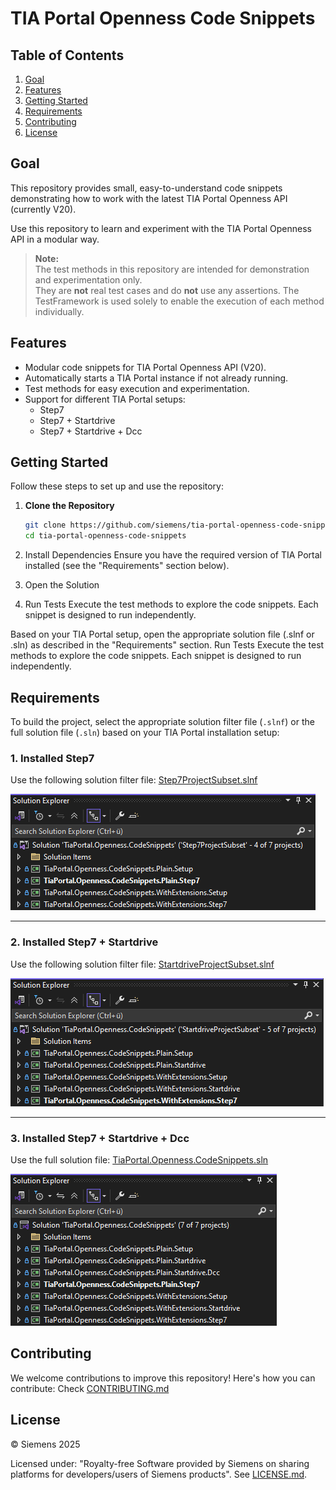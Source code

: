 # TIA Portal Openness Code Snippets

## Table of Contents

1. [Goal](#goal)
2. [Features](#features)
3. [Getting Started](#getting-started)
4. [Requirements](#requirements)
5. [Contributing](#contributing)
6. [License](#license)

## Goal

This repository provides small, easy-to-understand code snippets demonstrating how to work with the latest TIA Portal Openness API (currently V20).

Use this repository to learn and experiment with the TIA Portal Openness API in a modular way.

> **Note:**  
> The test methods in this repository are intended for demonstration and experimentation only.  
> They are **not** real test cases and do **not** use any assertions.
> The TestFramework is used solely to enable the execution of each method individually.

## Features

- Modular code snippets for TIA Portal Openness API (V20).
- Automatically starts a TIA Portal instance if not already running.
- Test methods for easy execution and experimentation.
- Support for different TIA Portal setups:
  - Step7
  - Step7 + Startdrive
  - Step7 + Startdrive + Dcc

## Getting Started

Follow these steps to set up and use the repository:

1. **Clone the Repository**

   ```bash
   git clone https://github.com/siemens/tia-portal-openness-code-snippets.git
   cd tia-portal-openness-code-snippets
   ```

2. Install Dependencies
Ensure you have the required version of TIA Portal installed (see the "Requirements" section below).

3. Open the Solution

4. Run Tests
Execute the test methods to explore the code snippets. Each snippet is designed to run independently.

Based on your TIA Portal setup, open the appropriate solution file (.slnf or .sln) as described in the "Requirements" section.
Run Tests
Execute the test methods to explore the code snippets. Each snippet is designed to run independently.

## Requirements

To build the project, select the appropriate solution filter file (`.slnf`) or the full solution file (`.sln`) based on your TIA Portal installation setup:

### 1. Installed Step7

Use the following solution filter file: [Step7ProjectSubset.slnf](src/Step7ProjectSubset.slnf)

![Step7 Project Subset](docs/images/Step7ProjectSubset.png)

---

### 2. Installed Step7 + Startdrive

Use the following solution filter file: [StartdriveProjectSubset.slnf](src/StartdriveProjectSubset.slnf)

![Startdrive Project Subset](docs/images/StartdriveProjectSubset.png)

---

### 3. Installed Step7 + Startdrive + Dcc

Use the full solution file: [TiaPortal.Openness.CodeSnippets.sln](src/TiaPortal.Openness.CodeSnippets.sln)

![Full Solution](docs/images/TiaPortal.Openness.CodeSnippets.png)

## Contributing

We welcome contributions to improve this repository! Here's how you can contribute: Check [CONTRIBUTING.md](/CONTRIBUTING.md)

## License

© Siemens 2025

Licensed under: "Royalty-free Software provided by Siemens on sharing platforms for developers/users of Siemens products". See [LICENSE.md](/LICENSE.md).
